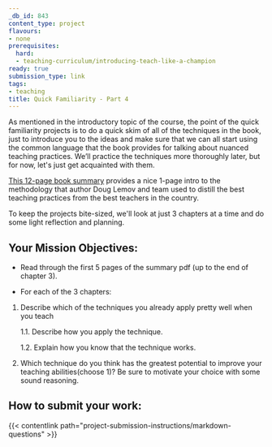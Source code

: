 ```yaml
---
_db_id: 843
content_type: project
flavours:
- none
prerequisites:
  hard:
  - teaching-curriculum/introducing-teach-like-a-champion
ready: true
submission_type: link
tags:
- teaching
title: Quick Familiarity - Part 4
---
```


As mentioned in the introductory topic of the course, the point of the quick familiarity projects is to do a quick skim of all of the techniques in the book, just to introduce you to the ideas and make sure that we can all start using the common language that the book provides for talking about nuanced teaching practices. We’ll practice the techniques more thoroughly later, but for now, let's just get acquainted with them.

[This 12-page book summary](https://drive.google.com/file/d/1ace5039zhdNbrd4CBgXz3GikFpPwMLru/view?usp=share_link) provides a nice 1-page intro to the methodology that author Doug Lemov and team used to distill the best teaching practices from the best teachers in the country. 

To keep the projects bite-sized, we'll look at just 3 chapters at a time and do some light reflection and planning. 

## Your Mission Objectives:

* Read through the first 5 pages of the summary pdf (up to the end of chapter 3).
  
* For each of the 3 chapters:
  
1. Describe which of the techniques you already apply pretty well when you teach
        
    1.1. Describe how you apply the technique.
  
    1.2. Explain how you know that the technique works.
         
2. Which technique do you think has the greatest potential to improve your teaching abilities(choose 1)? Be sure to motivate your choice with some sound reasoning.  

## How to submit your work:

{{< contentlink path="project-submission-instructions/markdown-questions" >}}
